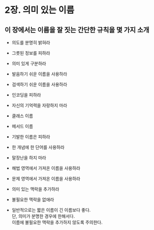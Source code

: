 # 2장. 의미 있는 이름

## 이 장에서는 이름을 잘 짓는 간단한 규칙을 몇 가지 소개

- 의도를 분명히 밝혀라

- 그릇된 정보를 피하라

- 의미 있게 구분하라

- 발음하기 쉬운 이름을 사용하라

- 검색하기 쉬운 이름을 사용하라

- 인코딩을 피하라

- 자신의 기억력을 자랑하지 마라

- 클래스 이름

- 메서드 이름

- 기발한 이름은 피하라

- 한 개념에 한 단어를 사용하라

- 말장난을 하지 마라

- 해법 영역에서 가져온 이름을 사용하라

- 문제 영역에서 가져온 이름을 사용하라

- 의미 있는 맥락을 추가하라

- 불필요한 맥락을 없애라

- 일반적으로는 짧은 이름이 긴 이름보다 좋다.  
  단, 의미가 분명한 경우에 한해서다.  
  이름에 불필요한 맥락을 추가하지 않도록 주의한다.
